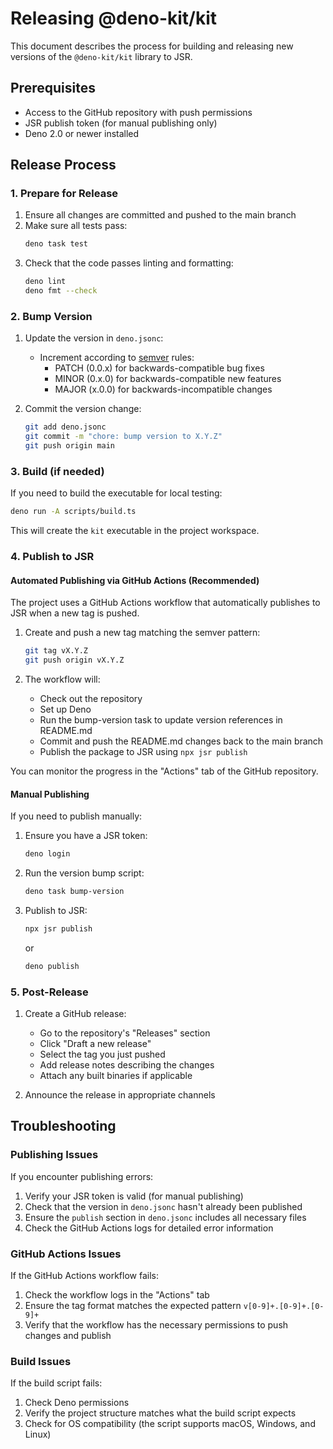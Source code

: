 # Releasing @deno-kit/kit

This document describes the process for building and releasing new versions of the `@deno-kit/kit` library to JSR.

## Prerequisites

- Access to the GitHub repository with push permissions
- JSR publish token (for manual publishing only)
- Deno 2.0 or newer installed

## Release Process

### 1. Prepare for Release

1. Ensure all changes are committed and pushed to the main branch
2. Make sure all tests pass:
   ```bash
   deno task test
   ```
3. Check that the code passes linting and formatting:
   ```bash
   deno lint
   deno fmt --check
   ```

### 2. Bump Version

1. Update the version in `deno.jsonc`:
   - Increment according to [semver](https://semver.org/) rules:
     - PATCH (0.0.x) for backwards-compatible bug fixes
     - MINOR (0.x.0) for backwards-compatible new features
     - MAJOR (x.0.0) for backwards-incompatible changes
   
2. Commit the version change:
   ```bash
   git add deno.jsonc
   git commit -m "chore: bump version to X.Y.Z"
   git push origin main
   ```

### 3. Build (if needed)

If you need to build the executable for local testing:

```bash
deno run -A scripts/build.ts
```

This will create the `kit` executable in the project workspace.

### 4. Publish to JSR

#### Automated Publishing via GitHub Actions (Recommended)

The project uses a GitHub Actions workflow that automatically publishes to JSR when a new tag is pushed.

1. Create and push a new tag matching the semver pattern:
   ```bash
   git tag vX.Y.Z
   git push origin vX.Y.Z
   ```

2. The workflow will:
   - Check out the repository
   - Set up Deno
   - Run the bump-version task to update version references in README.md
   - Commit and push the README.md changes back to the main branch
   - Publish the package to JSR using `npx jsr publish`

You can monitor the progress in the "Actions" tab of the GitHub repository.

#### Manual Publishing

If you need to publish manually:

1. Ensure you have a JSR token:
   ```bash
   deno login
   ```

2. Run the version bump script:
   ```bash
   deno task bump-version
   ```

3. Publish to JSR:
   ```bash
   npx jsr publish
   ```
   or
   ```bash
   deno publish
   ```

### 5. Post-Release

1. Create a GitHub release:
   - Go to the repository's "Releases" section
   - Click "Draft a new release"
   - Select the tag you just pushed
   - Add release notes describing the changes
   - Attach any built binaries if applicable

2. Announce the release in appropriate channels

## Troubleshooting

### Publishing Issues

If you encounter publishing errors:

1. Verify your JSR token is valid (for manual publishing)
2. Check that the version in `deno.jsonc` hasn't already been published
3. Ensure the `publish` section in `deno.jsonc` includes all necessary files
4. Check the GitHub Actions logs for detailed error information

### GitHub Actions Issues

If the GitHub Actions workflow fails:
1. Check the workflow logs in the "Actions" tab
2. Ensure the tag format matches the expected pattern `v[0-9]+.[0-9]+.[0-9]+`
3. Verify that the workflow has the necessary permissions to push changes and publish

### Build Issues

If the build script fails:

1. Check Deno permissions
2. Verify the project structure matches what the build script expects
3. Check for OS compatibility (the script supports macOS, Windows, and Linux) 
